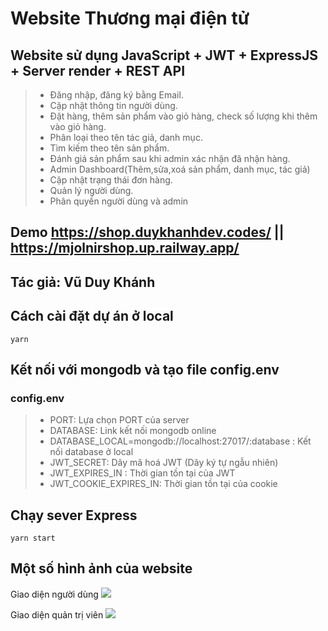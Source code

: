# Website Thương mại điện tử

## Website sử dụng JavaScript + JWT + ExpressJS + Server render + REST API

> - Đăng nhập, đăng ký bằng Email.
> - Cập nhật thông tin người dùng.
> - Đặt hàng, thêm sản phẩm vào giỏ hàng, check số lượng khi thêm vào giỏ hàng.
> - Phân loại theo tên tác giả, danh mục.
> - Tìm kiếm theo tên sản phẩm.
> - Đánh giá sản phẩm sau khi admin xác nhận đã nhận hàng.
> - Admin Dashboard(Thêm,sửa,xoá sản phẩm, danh mục, tác giả)
> - Cập nhật trạng thái đơn hàng.
> - Quản lý người dùng.
> - Phân quyền người dùng và admin

## Demo https://shop.duykhanhdev.codes/ || https://mjolnirshop.up.railway.app/

## Tác giả: Vũ Duy Khánh

## Cách cài đặt dự án ở local

```
yarn
```

## Kết nối với mongodb và tạo file config.env

### config.env

> - PORT: Lựa chọn PORT của server
> - DATABASE: Link kết nối mongodb online
> - DATABASE_LOCAL=mongodb://localhost:27017/:database : Kết nối database ở local
> - JWT_SECRET: Dãy mã hoá JWT (Dãy ký tự ngẫu nhiên)
> - JWT_EXPIRES_IN : Thời gian tồn tại của JWT
> - JWT_COOKIE_EXPIRES_IN: Thời gian tồn tại của cookie

## Chạy sever Express

```
yarn start
```

## Một số hình ảnh của website

Giao diện người dùng
![](https://res.cloudinary.com/duykhanh2401/image/upload/v1651567390/Blog/Screenshot_2022-05-03_154257_bvtoyr.png)

Giao diện quản trị viên
![](https://res.cloudinary.com/duykhanh2401/image/upload/v1651567516/Blog/Screenshot_2022-05-03_154509_gvbejy.png)

